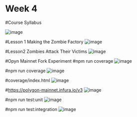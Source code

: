 ﻿# Week 4
#Course Syllabus

![image](https://user-images.githubusercontent.com/7067720/149883710-92a7ab23-b51c-4e42-ae39-5066b2d24e05.png)

#Lesson 1 Making the Zombie Factory
![image](https://user-images.githubusercontent.com/7067720/150275006-e7438553-4c9a-4a25-9a07-aedfb7d02546.png)

#Lesson2 Zombies Attack Their Victims
![image](https://user-images.githubusercontent.com/7067720/150274719-41863781-a44c-48ca-ba74-6672e34cd276.png)


#Opyn Mainnet Fork Experiment
 #npm run coverage
 ![image](https://user-images.githubusercontent.com/7067720/150553370-fda76d89-822a-4428-a992-062860eef5f1.png)
 
 #npm run coverage
 ![image](https://user-images.githubusercontent.com/7067720/150553499-8437278d-3f88-49f7-947d-4e5e54f3f7eb.png)
 
 #coverage/index.html
 ![image](https://user-images.githubusercontent.com/7067720/150554811-883dd635-cd15-467a-be1d-335a5a377c46.png)

 #https://polygon-mainnet.infura.io/v3
 ![image](https://user-images.githubusercontent.com/7067720/150558806-d0e8bed1-ce84-497c-b901-57c42e808c26.png)

 #npm run test:unit
 ![image](https://user-images.githubusercontent.com/7067720/150566120-c1700c7d-a512-4d19-9270-e84edb54320c.png)
  
 #npm run test:integration
 ![image](https://user-images.githubusercontent.com/7067720/150566831-5e17dfa0-fc0b-4db9-987b-34608583224d.png)
